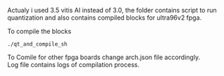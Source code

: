 Actualy i used 3.5 vitis AI instead of 3.0, the folder contains script to run quantization and also contains compiled blocks for ultra96v2 fpga. 

To compile the blocks 
```
./qt_and_compile_sh
```
To Comile for other fpga boards change arch.json file accordingly.  
Log file contains logs of compilation process.
